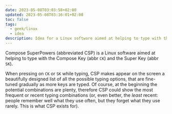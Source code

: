 ```yaml
---
date: 2023-05-08T03:03:58+02:00
updated: 2023-05-08T03:16:01+02:00
toc: false
tags:
  - geek/linux
  - idea
description: Idea for a Linux software aimed at helping to type with the Compose Key and the Super Key.
---
```

Compose SuperPowers (abbreviated CSP) is a Linux software aimed at helping to type with the Compose Key (abbr `CK`) and the Super Key (abbr `SK`).

When pressing on `CK` or `SK` while typing, CSP makes appear on the screen a beautifully designed list of all the possible typing options, that are fine-tuned gradually as more keys are typed. Of course, at the beginning the potential combinations are plenty, therefore CSP could show the most frequent or recent typing combinations (or, even better, the *least* recent: people remember well what they use often, but they forget what they use rarely. This is what CSP exists for).